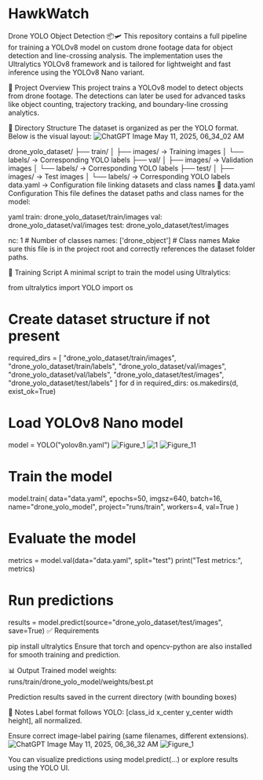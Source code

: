 # HawkWatch
Drone YOLO Object Detection 📦🛩️
This repository contains a full pipeline for training a YOLOv8 model on custom drone footage data for object detection and line-crossing analysis. The implementation uses the Ultralytics YOLOv8 framework and is tailored for lightweight and fast inference using the YOLOv8 Nano variant.

🧠 Project Overview
This project trains a YOLOv8 model to detect objects from drone footage. The detections can later be used for advanced tasks like object counting, trajectory tracking, and boundary-line crossing analytics.

📁 Directory Structure
The dataset is organized as per the YOLO format. Below is the visual layout:
![ChatGPT Image May 11, 2025, 06_34_02 AM](https://github.com/user-attachments/assets/c026a516-1940-40cf-8871-b1931c33e4b8)

drone_yolo_dataset/
├── train/
│   ├── images/   → Training images
│   └── labels/   → Corresponding YOLO labels
├── val/
│   ├── images/   → Validation images
│   └── labels/   → Corresponding YOLO labels
├── test/
│   ├── images/   → Test images
│   └── labels/   → Corresponding YOLO labels
data.yaml         → Configuration file linking datasets and class names
📄 data.yaml Configuration
This file defines the dataset paths and class names for the model:

yaml
train: drone_yolo_dataset/train/images
val: drone_yolo_dataset/val/images
test: drone_yolo_dataset/test/images

nc: 1  # Number of classes
names: ['drone_object']  # Class names
Make sure this file is in the project root and correctly references the dataset folder paths.

🚀 Training Script
A minimal script to train the model using Ultralytics:

from ultralytics import YOLO
import os

# Create dataset structure if not present
required_dirs = [
    "drone_yolo_dataset/train/images", "drone_yolo_dataset/train/labels",
    "drone_yolo_dataset/val/images", "drone_yolo_dataset/val/labels",
    "drone_yolo_dataset/test/images", "drone_yolo_dataset/test/labels"
]
for d in required_dirs:
    os.makedirs(d, exist_ok=True)

# Load YOLOv8 Nano model
model = YOLO("yolov8n.yaml")
![Figure_1](https://github.com/user-attachments/assets/935e2da0-4233-4bd8-8df6-c3331ec7a9a7)
![1](https://github.com/user-attachments/assets/a1b1b418-8321-4315-a16b-34d91549abf7)
![Figure_11](https://github.com/user-attachments/assets/a780a0b2-9741-471b-b679-8a725fdf39a3)

# Train the model
model.train(
    data="data.yaml",
    epochs=50,
    imgsz=640,
    batch=16,
    name="drone_yolo_model",
    project="runs/train",
    workers=4,
    val=True
)

# Evaluate the model
metrics = model.val(data="data.yaml", split="test")
print("Test metrics:", metrics)

# Run predictions
results = model.predict(source="drone_yolo_dataset/test/images", save=True)
✅ Requirements

pip install ultralytics
Ensure that torch and opencv-python are also installed for smooth training and prediction.

📊 Output
Trained model weights: runs/train/drone_yolo_model/weights/best.pt

Prediction results saved in the current directory (with bounding boxes)

📌 Notes
Label format follows YOLO: [class_id x_center y_center width height], all normalized.

Ensure correct image-label pairing (same filenames, different extensions).![ChatGPT Image May 11, 2025, 06_36_32 AM](https://github.com/user-attachments/assets/75a7a068-c7a4-4d21-b397-61616553d27e)
![Figure_1](https://github.com/user-attachments/assets/8284a321-b1ce-4db2-aca0-f1297aee18d5)


You can visualize predictions using model.predict(...) or explore results using the YOLO UI.

